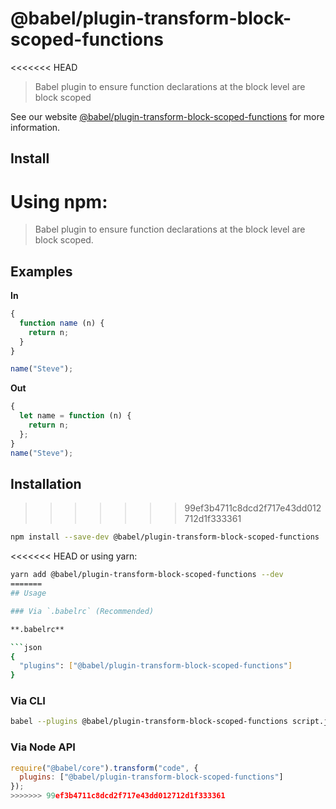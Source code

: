 # @babel/plugin-transform-block-scoped-functions

<<<<<<< HEAD
> Babel plugin to ensure function declarations at the block level are block scoped

See our website [@babel/plugin-transform-block-scoped-functions](https://babeljs.io/docs/en/next/babel-plugin-transform-block-scoped-functions.html) for more information.

## Install

Using npm:
=======
> Babel plugin to ensure function declarations at the block level are block scoped.

## Examples

**In**

```javascript
{
  function name (n) {
    return n;
  }
}

name("Steve");
```

**Out**

```javascript
{
  let name = function (n) {
    return n;
  };
}
name("Steve");
```

## Installation
>>>>>>> 99ef3b4711c8dcd2f717e43dd012712d1f333361

```sh
npm install --save-dev @babel/plugin-transform-block-scoped-functions
```

<<<<<<< HEAD
or using yarn:

```sh
yarn add @babel/plugin-transform-block-scoped-functions --dev
=======
## Usage

### Via `.babelrc` (Recommended)

**.babelrc**

```json
{
  "plugins": ["@babel/plugin-transform-block-scoped-functions"]
}
```

### Via CLI

```sh
babel --plugins @babel/plugin-transform-block-scoped-functions script.js
```

### Via Node API

```javascript
require("@babel/core").transform("code", {
  plugins: ["@babel/plugin-transform-block-scoped-functions"]
});
>>>>>>> 99ef3b4711c8dcd2f717e43dd012712d1f333361
```
